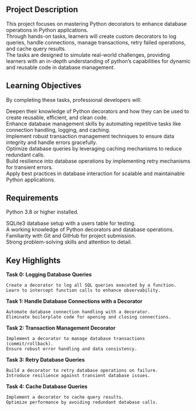 ## Project Description

This project focuses on mastering Python decorators to enhance database operations in Python applications.<br>
Through hands-on tasks, learners will create custom decorators to log queries, handle connections,
manage transactions, retry failed operations, and cache query results.<br>
The tasks are designed to simulate real-world challenges, providing learners with an in-depth understanding of 
python’s capabilities for dynamic and reusable code in database management.<br>

## Learning Objectives

By completing these tasks, professional developers will:

Deepen their knowledge of Python decorators and how they can be used to create reusable, efficient, and clean code.<br>
Enhance database management skills by automating repetitive tasks like connection handling, logging, and caching.<br>
Implement robust transaction management techniques to ensure data integrity and handle errors gracefully.<br>
Optimize database queries by leveraging caching mechanisms to reduce redundant calls.<br>
Build resilience into database operations by implementing retry mechanisms for transient errors.<br>
Apply best practices in database interaction for scalable and maintainable Python applications.<br>

## Requirements

Python 3.8 or higher installed.

SQLite3 database setup with a users table for testing.<br>
A working knowledge of Python decorators and database operations.<br>
Familiarity with Git and GitHub for project submission.<br>
Strong problem-solving skills and attention to detail.<br>

## Key Highlights

__Task 0: Logging Database Queries__

	Create a decorator to log all SQL queries executed by a function.
	Learn to intercept function calls to enhance observability.

__Task 1: Handle Database Connections with a Decorator__

	Automate database connection handling with a decorator.
	Eliminate boilerplate code for opening and closing connections.

__Task 2: Transaction Management Decorator__

	Implement a decorator to manage database transactions (commit/rollback).
	Ensure robust error handling and data consistency.

__Task 3: Retry Database Queries__

	Build a decorator to retry database operations on failure.
	Introduce resilience against transient database issues.

__Task 4: Cache Database Queries__

	Implement a decorator to cache query results.
	Optimize performance by avoiding redundant database calls.

